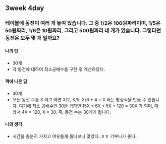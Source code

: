 ## 3week 4day

### 테이블에 동전이 여러 개 놓여 있습니다. 그 중 1/2은 100원짜리이며, 1/5은 50원짜리, 1/6은 10원짜리, 그리고 500원짜리 네 개가 있습니다. 그렇다면 동전은 모두 몇 개 일까요?

#### 나의 답

- 30개
- 각 동전에 대하여 최소공배수를 구한 후 계산하였다.

#### 책에 나온 답

- 30개
- 모든 동전 수를 X 라고 하면 X/2, X/5, X/6 + 4 = X 라는 방정식을 만들 수 있습니다. 여기에 최소 공배수인 30을 곱하면 15X + 6X + 5X + 120 = 30X 가 되며, 따라서 4X = 120, X = 30. 즉, 동전 수는 30개가 됩니다.

#### 나의 생각

- 시간을 충분히 가지고 여유롭게 풀다보니 맞았다..ㅎㅎ 기부니가 좋다..